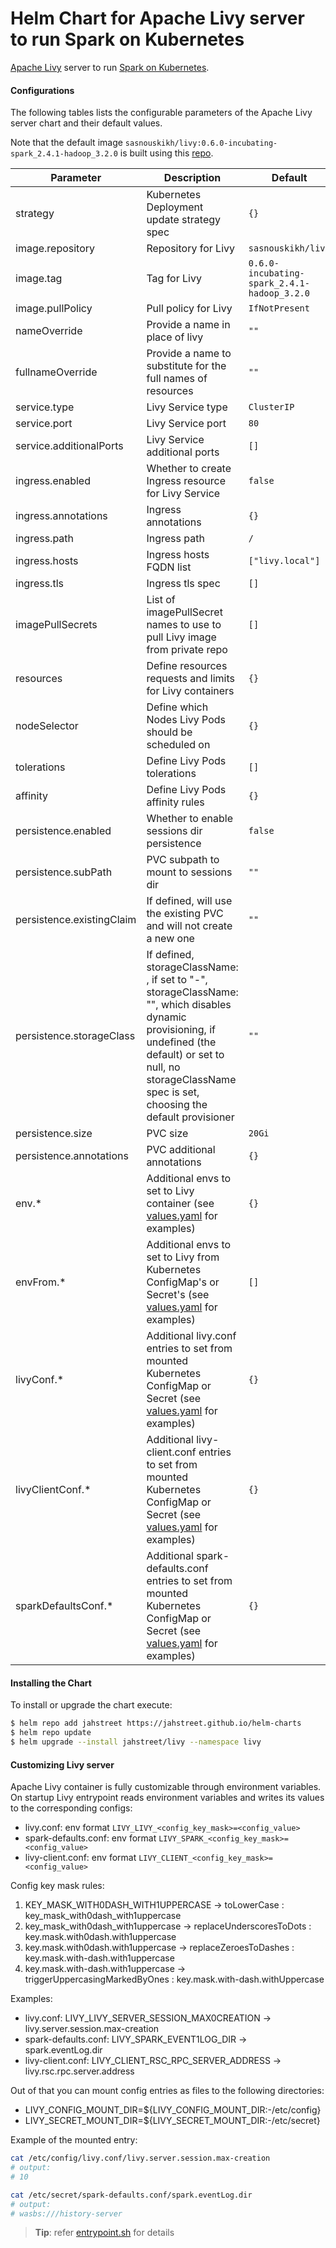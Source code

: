 # Helm Chart for Apache Livy server to run Spark on Kubernetes

[Apache Livy](https://livy.incubator.apache.org/) server to run  [Spark on Kubernetes](https://spark.apache.org/docs/latest/running-on-kubernetes.html).

#### Configurations

The following tables lists the configurable parameters of the Apache Livy server chart and their default values.

Note that the default image `sasnouskikh/livy:0.6.0-incubating-spark_2.4.1-hadoop_3.2.0` is built using this [repo](https://github.com/jahstreet/spark-on-kubernetes-docker/tree/master/livy).

| Parameter                            | Description                                                      |Default                                                                                                                         |
| ------------------------------------ |----------------------------------------------------------------- | ------------------------------------------------------------------------------------------------------------------------------ |
| strategy | Kubernetes Deployment update strategy spec | `{}` |
| image.repository | Repository for Livy | `sasnouskikh/livy` |
| image.tag | Tag for Livy | `0.6.0-incubating-spark_2.4.1-hadoop_3.2.0` |
| image.pullPolicy | Pull policy for Livy | `IfNotPresent` |
| nameOverride | Provide a name in place of livy | `""` |
| fullnameOverride | Provide a name to substitute for the full names of resources | `""` |
| service.type | Livy Service type | `ClusterIP` |
| service.port | Livy Service port | `80` |
| service.additionalPorts | Livy Service additional ports | `[]` |
| ingress.enabled | Whether to create Ingress resource for Livy Service | `false` |
| ingress.annotations | Ingress annotations | `{}` |
| ingress.path | Ingress path | `/` |
| ingress.hosts | Ingress hosts FQDN list | `["livy.local"]` |
| ingress.tls | Ingress tls spec | `[]` |
| imagePullSecrets | List of imagePullSecret names to use to pull Livy image from private repo | `[]` |
| resources | Define resources requests and limits for Livy containers | `{}` |
| nodeSelector | Define which Nodes Livy Pods should be scheduled on | `{}` |
| tolerations | Define Livy Pods tolerations | `[]` |
| affinity | Define Livy Pods affinity rules | `{}` |
| persistence.enabled | Whether to enable sessions dir persistence | `false` |
| persistence.subPath | PVC subpath to mount to sessions dir | `""` |
| persistence.existingClaim | If defined, will use the existing PVC and will not create a new one | `""` |
| persistence.storageClass | If defined, storageClassName: <storageClass>, if set to "-", storageClassName: "", which disables dynamic provisioning, if undefined (the default) or set to null, no storageClassName spec is set, choosing the default provisioner | `""` |
| persistence.size | PVC size | `20Gi` |
| persistence.annotations | PVC additional annotations | `{}` |
| env.* | Additional envs to set to Livy container (see [values.yaml](values.yaml) for examples) | `{}` |
| envFrom.* | Additional envs to set to Livy from Kubernetes ConfigMap's or Secret's (see [values.yaml](values.yaml) for examples) | `[]` |
| livyConf.* | Additional livy.conf entries to set from mounted Kubernetes ConfigMap or Secret (see [values.yaml](values.yaml) for examples) | `{}` |
| livyClientConf.* | Additional livy-client.conf entries to set from mounted Kubernetes ConfigMap or Secret (see [values.yaml](values.yaml) for examples) | `{}` |
| sparkDefaultsConf.* | Additional spark-defaults.conf entries to set from mounted Kubernetes ConfigMap or Secret (see [values.yaml](values.yaml) for examples) | `{}` |

#### Installing the Chart

To install or upgrade the chart execute:
```bash
$ helm repo add jahstreet https://jahstreet.github.io/helm-charts
$ helm repo update
$ helm upgrade --install jahstreet/livy --namespace livy
```

#### Customizing Livy server
Apache Livy container is fully customizable through environment variables.
On startup Livy entrypoint reads environment variables and writes its values to the corresponding configs:
- livy.conf: env format `LIVY_LIVY_<config_key_mask>=<config_value>`
- spark-defaults.conf: env format `LIVY_SPARK_<config_key_mask>=<config_value>`
- livy-client.conf: env format `LIVY_CLIENT_<config_key_mask>=<config_value>`

Config key mask rules:
1) KEY_MASK_WITH0DASH_WITH1UPPERCASE -> toLowerCase : key_mask_with0dash_with1uppercase
2) key_mask_with0dash_with1uppercase -> replaceUnderscoresToDots : key.mask.with0dash.with1uppercase
3) key.mask.with0dash.with1uppercase -> replaceZeroesToDashes : key.mask.with-dash.with1uppercase
4) key.mask.with-dash.with1uppercase -> triggerUppercasingMarkedByOnes : key.mask.with-dash.withUppercase

Examples:
- livy.conf: LIVY_LIVY_SERVER_SESSION_MAX0CREATION -> livy.server.session.max-creation
- spark-defaults.conf: LIVY_SPARK_EVENT1LOG_DIR -> spark.eventLog.dir
- livy-client.conf: LIVY_CLIENT_RSC_RPC_SERVER_ADDRESS -> livy.rsc.rpc.server.address

Out of that you can mount config entries as files to the following directories:
- LIVY_CONFIG_MOUNT_DIR=${LIVY_CONFIG_MOUNT_DIR:-/etc/config}
- LIVY_SECRET_MOUNT_DIR=${LIVY_SECRET_MOUNT_DIR:-/etc/secret}

Example of the mounted entry:
```bash
cat /etc/config/livy.conf/livy.server.session.max-creation
# output:
# 10

cat /etc/secret/spark-defaults.conf/spark.eventLog.dir
# output:
# wasbs:///history-server
```
> **Tip**: refer [entrypoint.sh](https://github.com/jahstreet/spark-on-kubernetes-docker/blob/master/livy/v0.6.0-incubating/livy-entrypoint.sh) for details
